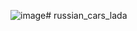 ![image](https://github.com/IaRychka/russian_cars_lada/assets/156675760/ef4ded73-45a6-4361-b930-0166daf6f7f2)# russian_cars_lada
